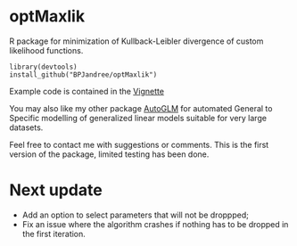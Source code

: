 # optMaxlik
R package for minimization of Kullback-Leibler divergence of custom likelihood functions.

    library(devtools)
    install_github("BPJandree/optMaxlik")

Example code is contained in the [Vignette](https://github.com/BPJandree/optMaxlik/blob/master/optMaxlik/optMaxlik.pdf)

You may also like my other package [AutoGLM](https://github.com/BPJandree/AutoGLM) for automated General to Specific modelling of generalized linear models suitable for very large datasets.

Feel free to contact me with suggestions or comments. This is the first version of the package, limited testing has been done.

# Next update

- Add an option to select parameters that will not be droppped;
- Fix an issue where the algorithm crashes if nothing has to be dropped in the first iteration.
